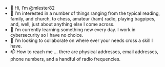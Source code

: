 - 👋 Hi, I’m @mlester82
- 👀 I’m interested in a number of things ranging from the typical reading, family, and church, to chess, amateur (ham) radio, playing bagpipes, and, well, just about anything else I come across.
- 🌱 I’m currently learning something new every day. I work in cybersecurity so I have no choice.
- 💞️ I’m looking to collaborate on where ever your needs cross a skill I have.
- 📫 How to reach me ... there are physical addresses, email addresses, phone numbers, and a handful of radio frequencies.

<!---
mlester82/mlester82 is a ✨ special ✨ repository because its `README.md` (this file) appears on your GitHub profile.
You can click the Preview link to take a look at your changes.
--->
